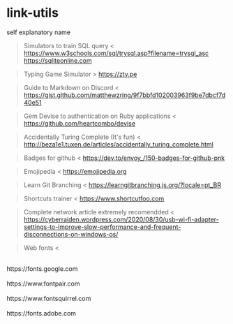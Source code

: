 # link-utils
 self explanatory name

> Simulators to train SQL query <
   https://www.w3schools.com/sql/trysql.asp?filename=trysql_asc
   https://sqliteonline.com

> Typing Game Simulator >
   https://zty.pe

> Guide to Markdown on Discord < 
   https://gist.github.com/matthewzring/9f7bbfd102003963f9be7dbcf7d40e51

> Gem Devise to authentication on Ruby applications < 
https://github.com/heartcombo/devise

> Accidentally Turing Complete (It's fun) <
 http://beza1e1.tuxen.de/articles/accidentally_turing_complete.html

> Badges for github <
https://dev.to/envoy_/150-badges-for-github-pnk

> Emojipedia <
https://emojipedia.org

> Learn Git Branching <
https://learngitbranching.js.org/?locale=pt_BR

> Shortcuts trainer <
https://www.shortcutfoo.com

> Complete network article extremely recomendded <
https://cyberraiden.wordpress.com/2020/08/30/usb-wi-fi-adapter-settings-to-improve-slow-performance-and-frequent-disconnections-on-windows-os/

> Web fonts <
<p><br>https://fonts.google.com </br>
<br> https://www.fontpair.com </br>
<br> https://www.fontsquirrel.com </br>
<br> https://fonts.adobe.com </br> </p>
